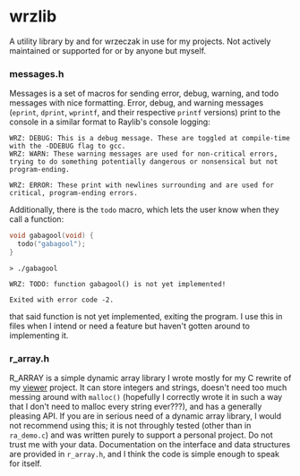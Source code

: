 # wrzlib

A utility library by and for wrzeczak in use for my projects. Not actively maintained or supported for or by anyone but myself.

### messages.h

Messages is a set of macros for sending error, debug, warning, and todo messages with nice formatting. Error, debug, and warning messages (`eprint`, `dprint`, `wprintf`, and their respective `printf` versions) print to the console in a similar format to Raylib's console logging:

```
WRZ: DEBUG: This is a debug message. These are toggled at compile-time with the -DDEBUG flag to gcc.
WRZ: WARN: These warning messages are used for non-critical errors, trying to do something potentially dangerous or nonsensical but not program-ending.

WRZ: ERROR: These print with newlines surrounding and are used for critical, program-ending errors.
```

Additionally, there is the `todo` macro, which lets the user know when they call a function:

```c
void gabagool(void) {
  todo("gabagool");
}
```
```
> ./gabagool

WRZ: TODO: function gabagool() is not yet implemented!

Exited with error code -2.
```

that said function is not yet implemented, exiting the program. I use this in files when I intend or need a feature but haven't gotten around to implementing it.

### r_array.h

R_ARRAY is a simple dynamic array library I wrote mostly for my C rewrite of my [viewer](https://github.com/wrzeczak/viewer) project. It can store integers and strings, doesn't need too much messing around with `malloc()` (hopefully I correctly wrote it in such a way that I don't need to malloc every string ever???), and has a generally pleasing API. If you are in serious need of a dynamic array library, I would not recommend using this; it is not throughly tested (other than in `ra_demo.c`) and was written purely to support a personal project. Do not trust me with your data. Documentation on the interface and data structures are provided in `r_array.h`, and I think the code is simple enough to speak for itself.
